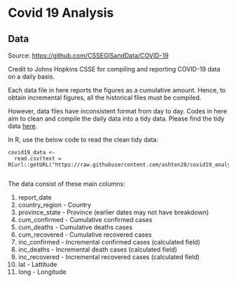 # Covid 19 Analysis

## Data
Source:  https://github.com/CSSEGISandData/COVID-19

Credit to Johns Hopkins CSSE for compiling and reporting COVID-19 data on a daily basis. 

Each data file in here reports the figures as a cumulative amount. Hence, to obtain incremental figures, all the historical files must be compiled. 

However, data files have inconsistent format from day to day. Codes in here aim to clean and compile the daily data into a tidy data. Please find the tidy data [here](01_data/covid19_daily_cases_cleaned.csv). 

In R, use the below code to read the clean tidy data:

```
covid19_data <- 
  read.csv(text = RCurl::getURL("https://raw.githubusercontent.com/ashten28/covid19_analysis/master/01_data/covid19_daily_cases_cleaned.csv"))
  
```

The data consist of these main columns:

1. report_date
2. country_region - Country
3. province_state - Province (earlier dates may not have breakdown)
4. cum_confirmed  - Cumulative confirmed cases
5. cum_deaths     - Cumulative deaths cases
6. cum_recovered  - Cumulative recovered cases
7. inc_confirmed  - Incremental confirmed cases (calculated field)
8. inc_deaths     - Incremental death cases     (calculated field)
9. inc_recovered  - Incremental recovered cases (calculated field)
10. lat          - Lattitude
11. long         - Longitude

